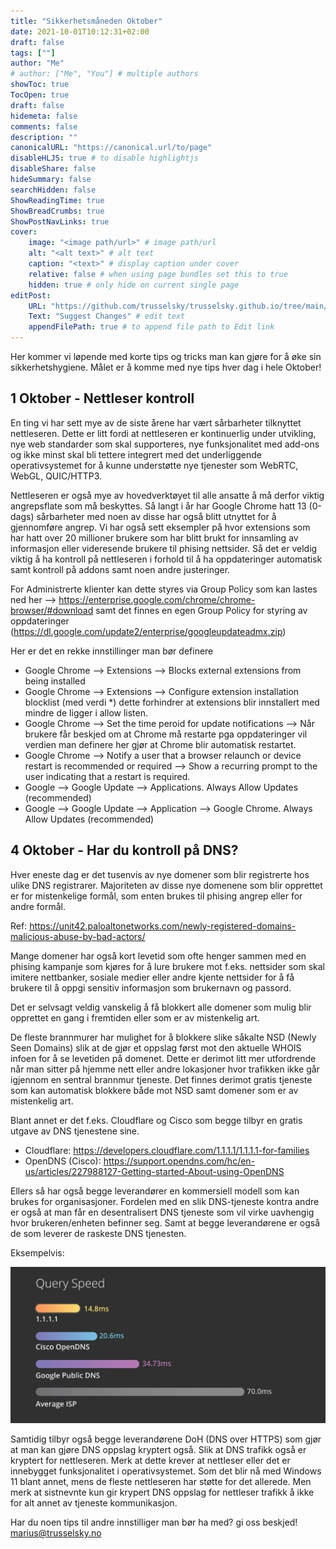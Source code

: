 ```yaml
---
title: "Sikkerhetsmåneden Oktober"
date: 2021-10-01T10:12:31+02:00
draft: false
tags: [""]
author: "Me"
# author: ["Me", "You"] # multiple authors
showToc: true
TocOpen: true
draft: false
hidemeta: false
comments: false
description: ""
canonicalURL: "https://canonical.url/to/page"
disableHLJS: true # to disable highlightjs
disableShare: false
hideSummary: false
searchHidden: false
ShowReadingTime: true
ShowBreadCrumbs: true
ShowPostNavLinks: true
cover:
    image: "<image path/url>" # image path/url
    alt: "<alt text>" # alt text
    caption: "<text>" # display caption under cover
    relative: false # when using page bundles set this to true
    hidden: true # only hide on current single page
editPost:
    URL: "https://github.com/trusselsky/trusselsky.github.io/tree/main/content"
    Text: "Suggest Changes" # edit text
    appendFilePath: true # to append file path to Edit link
---
```


Her kommer vi løpende med korte tips og tricks man kan gjøre for å øke sin sikkerhetshygiene. Målet er å komme med nye tips hver dag i hele Oktober! 

## 1 Oktober - Nettleser kontroll
En ting vi har sett mye av de siste årene har vært sårbarheter tilknyttet nettleseren. Dette er litt fordi at nettleseren er kontinuerlig under utvikling, nye web standarder som skal supporteres, nye funksjonalitet med add-ons og ikke minst skal bli tettere integrert med det underliggende operativsystemet for å kunne understøtte nye tjenester som WebRTC, WebGL, QUIC/HTTP3. 

Nettleseren er også mye av hovedverktøyet til alle ansatte å må derfor viktig angrepsflate som må beskyttes. Så langt i år har Google Chrome hatt 13 (0-dags) sårbarheter med noen av disse har også blitt utnyttet for å gjennomføre angrep. Vi har også sett eksempler på hvor extensions som har hatt over 20 millioner brukere som har blitt brukt for innsamling av informasjon eller videresende brukere til phising nettsider. Så det er veldig viktig å ha kontroll på nettleseren i forhold til å ha oppdateringer automatisk samt kontroll på addons samt noen andre justeringer. 

For Administrerte klienter kan dette styres via Group Policy som kan lastes ned her --> https://enterprise.google.com/chrome/chrome-browser/#download samt det finnes en egen Group Policy for styring av oppdateringer (https://dl.google.com/update2/enterprise/googleupdateadmx.zip) 

Her er det en rekke innstillinger man bør definere

* Google Chrome --> Extensions --> Blocks external extensions from being installed
* Google Chrome --> Extensions --> Configure extension installation blocklist (med verdi *) dette forhindrer at extensions blir innstallert med mindre de ligger i allow listen.
* Google Chrome --> Set the time peroid for update notifications --> Når brukere får beskjed om at Chrome må restarte pga oppdateringer vil verdien man definere her gjør at Chrome blir automatisk restartet. 
* Google Chrome --> Notify a user that a browser relaunch or device restart is recommended or required --> Show a recurring prompt to the user indicating that a restart is required. 
* Google --> Google Update --> Applications. Always Allow Updates (recommended)
* Google --> Google Update --> Application --> Google Chrome. Always Allow Updates (recommended)

## 4 Oktober - Har du kontroll på DNS?

Hver eneste dag er det tusenvis av nye domener som blir registrerte hos ulike DNS registrarer. Majoriteten av disse nye domenene som blir opprettet er for mistenkelige formål, som enten brukes til phising angrep eller for andre formål. 

Ref: https://unit42.paloaltonetworks.com/newly-registered-domains-malicious-abuse-by-bad-actors/

Mange domener har også kort levetid som ofte henger sammen med en phising kampanje som kjøres for å lure brukere mot f.eks. nettsider som skal imitere nettbanker, sosiale medier eller andre kjente nettsider for å få brukere til å oppgi sensitiv informasjon som brukernavn og passord. 

Det er selvsagt veldig vanskelig å få blokkert alle domener som mulig blir opprettet en gang i fremtiden eller som er av mistenkelig art. 

De fleste brannmurer har mulighet for å blokkere slike såkalte NSD (Newly Seen Domains) slik at de gjør et oppslag først mot den aktuelle WHOIS infoen for å se levetiden på domenet. Dette er derimot litt mer utfordrende når man sitter på hjemme nett eller andre lokasjoner hvor trafikken ikke går igjennom en sentral brannmur tjeneste.
Det finnes derimot gratis tjeneste som kan automatisk blokkere både mot NSD samt domener som er av mistenkelig art. 

Blant annet er det f.eks. Cloudflare og Cisco som begge tilbyr en gratis utgave av DNS tjenestene sine. 
* Cloudflare: https://developers.cloudflare.com/1.1.1.1/1.1.1.1-for-families
* OpenDNS (Cisco): https://support.opendns.com/hc/en-us/articles/227988127-Getting-started-About-using-OpenDNS

Ellers så har også begge leverandører en kommersiell modell som kan brukes for organisasjoner. Fordelen med en slik DNS-tjeneste kontra andre er også at man får en desentralisert DNS tjeneste som vil virke uavhengig hvor brukeren/enheten befinner seg.  Samt at begge leverandørene er også de som leverer de raskeste DNS tjenesten. 

Eksempelvis:

![HTTP/3 Bruk](/dns.png)

Samtidig tilbyr også begge leverandørene DoH (DNS over HTTPS) som gjør at man kan gjøre DNS oppslag kryptert også. Slik at DNS trafikk også er kryptert for nettleseren. Merk at dette krever at nettleser eller det er innebygget funksjonalitet i operativsystemet. Som det blir nå med Windows 11 blant annet, mens de fleste nettleseren har støtte for det allerede. Men merk at sistnevnte kun gir krypert DNS oppslag for nettleser trafikk å ikke for alt annet av tjeneste kommunikasjon. 
 
Har du noen tips til andre innstilliger man bør ha med? gi oss beskjed! marius@trusselsky.no




